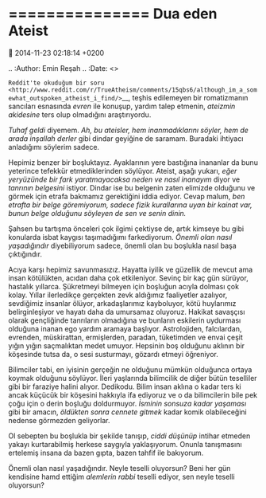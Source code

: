 ===============
Dua eden Ateist
===============

:date: 2014-11-23 02:18:14 +0200

.. :Author: Emin Reşah
.. :Date:   <>

`Reddit'te okuduğum bir
soru <http://www.reddit.com/r/TrueAtheism/comments/15qbs6/although_im_a_somewhat_outspoken_atheist_i_find/>`__,
teşhis edilemeyen bir romatizmanın sancıları esnasında *evren* ile
konuşup, yardım talep etmenin, *ateizmin akidesine* ters olup olmadığını
araştırıyordu.

*Tuhaf geldi* diyemem. *Ah, bu ateisler, hem inanmadıklarını söyler, hem
de arada inşallah derler* gibi dindar geyiğine de saramam. Buradaki
ihtiyacı anladığımı söylerim sadece.

Hepimiz benzer bir boşluktayız. Ayaklarının yere bastığına inananlar da
bunu yeterince tefekkür etmediklerinden söylüyor. Ateist, aşağı yukarı,
*eğer yeryüzünde bir fark yaratmayacaksa neden ve nasıl inanayım* diyor
ve *tanrının belgesini* istiyor. Dindar ise bu belgenin zaten elimizde
olduğunu ve görmek için etrafa bakmamız gerektiğini iddia ediyor. Cevap
malum, *ben etrafta bir belge göremiyorum, sadece fizik kurallarına uyan
bir kainat var, bunun belge olduğunu söyleyen de sen ve senin dinin.*

Şahsen bu tartışma önceleri çok ilgimi çektiyse de, artık kimseye bu
gibi konularda isbat kaygısı taşımadığımı farkediyorum. *Önemli olan
nasıl yaşadığındır* diyebiliyorum sadece, önemli olan bu boşlukla nasıl
başa çıktığındır.

Acıya karşı hepimiz savunmasızız. Hayatta iyilik ve güzellik de mevcut
ama insan kötülükten, acıdan daha çok etkileniyor. Sevinç bir kaç gün
sürüyor, hastalık yıllarca. Şükretmeyi bilmeyen için boşluğun acıyla
dolması çok kolay. Yıllar ilerledikçe gerçekten zevk aldığımız
faaliyetler azalıyor, sevdiğimiz insanlar ölüyor, arkadaşlarımız
kayboluyor, kötü huylarımız belirginleşiyor ve hayatı daha da umursamaz
oluyoruz. Hakikat savaşçısı olarak gençliğinde tanrıların olmadığına ve
bunların eskilerin uydurması olduğuna inanan ego yardım aramaya
başlıyor. Astrolojiden, falcılardan, evrenden, müskirattan, ermişlerden,
paradan, tüketimden ve envai çeşit yığın yığın saçmalıktan medet umuyor.
Hepsinin boş olduğunu aklının bir köşesinde tutsa da, o sesi susturmayı,
gözardı etmeyi öğreniyor.

Bilimciler tabi, en iyisinin gerçeğin ne olduğunu mümkün olduğunca
ortaya koymak olduğunu söylüyor. İleri yaşlarında bilimcilik de diğer
bütün teselliler gibi bir faraziye halini alıyor. Dedikodu. Bilim insan
aklına o kadar ters ki ancak küçücük bir köşesini hakkıyla ifa ediyoruz
ve o da bilimcilerin bile pek çoğu için o derin boşluğu doldurmuyor.
*İsminin sonsuza kadar yaşaması* gibi bir amacın, *öldükten sonra
cennete gitmek* kadar komik olabileceğini nedense görmezden geliyorlar.

Ol sebepten bu boşlukla bir şekilde tanışıp, *ciddi düşünüp* intihar
etmeden yakayı kurtarabilmiş herkese saygıyla yaklaşıyorum. Onunla
tanışmasını ertelemiş insana da bazen gıpta, bazen tahfif ile bakıyorum.

Önemli olan nasıl yaşadığındır. Neyle teselli oluyorsun? Beni her gün
kendisine hamd ettiğim *alemlerin rabbi* teselli ediyor, sen neyle
teselli oluyorsun?

